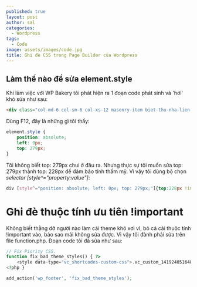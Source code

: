 ```yaml
---
published: true
layout: post
author: sal
categories:
  - Wordpress
tags:
  - Code
image: assets/images/code.jpg
title: Ghi đè CSS trong Page Builder của Wordpress
---
```

## Làm thế nào để sửa element.style

Khi làm việc với WP Bakery tôi phát hiện ra 1 đoạn code phát sinh và 'hơi' khó sửa như sau:

```html
<div class="col-md-6 col-sm-6 col-xs-12 masonry-item biet-thu-nha-lien-ke nghi-duong shophouse-officetel" style="position: absolute; left: 0px; top: 279px;">
```

Dùng F12, đây là những gì tôi thấy:

```css
element.style {
    position: absolute;
    left: 0px;
    top: 279px;
}
````

Tôi không biết top: 279px chui ở đâu ra. Nhưng thực sự tôi muốn sửa top: 279px thành top: 228px để đảm bảo tính thẩm mỹ. Vì vậy tôi dùng bộ chọn _selector [style^="property:value"]_:

```css
div [style^="position: absolute; left: 0px; top: 279px;"]{top:228px !important;}
```

# Ghi đè thuộc tính ưu tiên !important

Không biết thằng dở người nào làm cái theme khó xơi vl, bỏ cả cái thuộc tính !important vào, bảo sao mãi không sửa được. Vì vậy tôi đành phải sửa trên file function.php. Đoạn code tôi đã sửa như sau:

```php
// Fix Piority CSS.
function fix_bad_theme_styles() { ?>
    <style data-type="vc_shortcodes-custom-css">.vc_custom_1419240516480{box-shadow: none;background-color:unset!important;margin-bottom:-60px;}</style>
<?php }

add_action('wp_footer', 'fix_bad_theme_styles');
```
